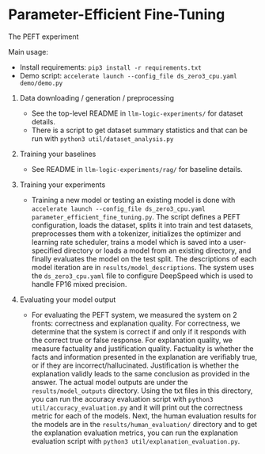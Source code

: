 # Parameter-Efficient Fine-Tuning
The PEFT experiment

Main usage:
  - Install requirements: `pip3 install -r requirements.txt`
  - Demo script: `accelerate launch --config_file ds_zero3_cpu.yaml demo/demo.py`

1. Data downloading / generation / preprocessing
   - See the top-level README in `llm-logic-experiments/` for dataset details. 
   - There is a script to get dataset summary statistics and that can be run with `python3 util/dataset_analysis.py`

2. Training your baselines
   - See README in `llm-logic-experiments/rag/` for baseline details. 
 
3. Training your experiments
   - Training a new model or testing an existing model is done with `accelerate launch --config_file ds_zero3_cpu.yaml parameter_efficient_fine_tuning.py`. The script defines a PEFT configuration, loads the dataset, splits it into train and test datasets, preprocesses them with a tokenizer, initializes the optimizer and learning rate scheduler, trains a model which is saved into a user-specified directory or loads a model from an existing directory, and finally evaluates the model on the test split. The descriptions of each model iteration are in `results/model_descriptions`. The system uses the `ds_zero3_cpu.yaml` file to configure DeepSpeed which is used to handle FP16 mixed precision. 

4. Evaluating your model output
   - For evaluating the PEFT system, we measured the system on 2 fronts: correctness and explanation quality. For correctness, we determine that the system is correct if and only if it responds with the correct true or false response. For explanation quality, we measure factuality and justification quality. Factuality is whether the facts and information presented in the explanation are verifiably true, or if they are incorrect/hallucinated. Justification is whether the explanation validly leads to the same conclusion as provided in the answer. The actual model outputs are under the `results/model_outputs` directory. Using the txt files in this directory, you can run the accuracy evaluation script with `python3 util/accuracy_evaluation.py` and it will print out the correctness metric for each of the models. Next, the human evaluation results for the models are in the `results/human_evaluation/` directory and to get the explanation evaluation metrics, you can run the explanation evaluation script with `python3 util/explanation_evaluation.py`. 
 